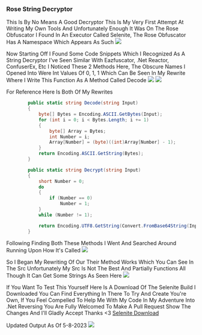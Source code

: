 ### Rose String Decryptor

This Is By No Means A Good Decryptor This Is My Very First Attempt At Writing My Own Tools And Unfortunately Enough It Was On The Rose Obfuscator I Found In An Executor Called Selenite, The Rose Obfuscator Has A Namespace Which Appears As Such
[![](https://cdn.discordapp.com/attachments/1066452941294293044/1104939652714074184/image.png)](https://cdn.discordapp.com/attachments/1066452941294293044/1104939652714074184/image.png)

Now Starting Off I Found Some Code Snippets Which I Recognized As A String Decryptor I've Seen Similar With Eazfuscator, .Net Reactor, ConfuserEx, Etc
I Noticed These 2 Methods Here, The Obscure Names I Opened Into Were Int Values Of 0, 1, 1 Which Can Be Seen In My Rewrite Where I Write This Function As A Method Called Decode
[![](https://cdn.discordapp.com/attachments/1066452941294293044/1104940204864843836/image.png)](https://cdn.discordapp.com/attachments/1066452941294293044/1104940204864843836/image.png)
[![](https://cdn.discordapp.com/attachments/1066452941294293044/1104940307201675414/image.png)](https://cdn.discordapp.com/attachments/1066452941294293044/1104940307201675414/image.png)

For Reference Here Is Both Of My Rewrites
```cs
        public static string Decode(string Input)
        {
            byte[] Bytes = Encoding.ASCII.GetBytes(Input);
            for (int i = 0; i < Bytes.Length; i += 1)
            {
                byte[] Array = Bytes;
                int Number = i;
                Array[Number] = (byte)((int)Array[Number] - 1);
            }
            return Encoding.ASCII.GetString(Bytes);
        }
```
```cs
        public static string Decrypt(string Input)
        {
            short Number = 0;
            do
            {
                if (Number == 0)
                    Number = 1;
            }
            while (Number != 1);

            return Encoding.UTF8.GetString(Convert.FromBase64String(Input));
        }
```

Following Finding Both These Methods I Went And Searched Around Running Upon How It's Called
[![](https://cdn.discordapp.com/attachments/1066452941294293044/1104940705090121790/image.png)](https://cdn.discordapp.com/attachments/1066452941294293044/1104940705090121790/image.png)

So I Began My Rewriting Of Our Their Method Works Which You Can See In The Src Unfortunately My Src Is Not The Best And Partially Functions All Though It Can Get Some Strings As Seen Here
[![](https://cdn.discordapp.com/attachments/1066452941294293044/1104940993570152588/342780860_1179653599443581_4911017361900478569_n.png)](https://cdn.discordapp.com/attachments/1066452941294293044/1104940993570152588/342780860_1179653599443581_4911017361900478569_n.png)

If You Want To Test This Yourself Here Is A Download Of The Selenite Build I Downloaded You Can Find Everything In There To Try And Create You're Own, If You Feel Compelled To Help Me With My Code In My Adventure Into .Net Reversing You Are Fully Welcomed To Make A Pull Request Show The Changes And I'll Gladly Accept Thanks <3
[Selenite Download](https://cdn.discordapp.com/attachments/1066452941294293044/1104941399650078750/SeleniteNew.exe "Selenite Download")

Updated Output As Of 5-8-2023
[![](https://media.discordapp.net/attachments/1090299418378522674/1105074750092480612/image.png)](https://media.discordapp.net/attachments/1090299418378522674/1105074750092480612/image.png)